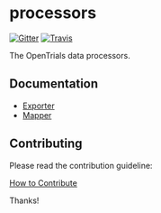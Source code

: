 # processors

[![Gitter](https://img.shields.io/gitter/room/opentrials/chat.svg)](https://gitter.im/opentrials/chat)
[![Travis](https://img.shields.io/travis/opentrials/processors/master.svg)](https://travis-ci.org/opentrials/processors)

The OpenTrials data processors.

## Documentation

- [Exporter](docs/exporter/exporter.md)
- [Mapper](docs/mapper/mapper.md)

## Contributing

Please read the contribution guideline:

[How to Contribute](CONTRIBUTING.md)

Thanks!
